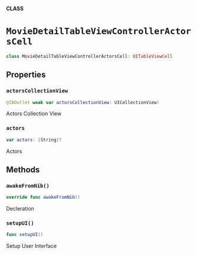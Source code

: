 **CLASS**

# `MovieDetailTableViewControllerActorsCell`

```swift
class MovieDetailTableViewControllerActorsCell: UITableViewCell
```

## Properties
### `actorsCollectionView`

```swift
@IBOutlet weak var actorsCollectionView: UICollectionView!
```

Actors Collection View

### `actors`

```swift
var actors: [String]?
```

Actors

## Methods
### `awakeFromNib()`

```swift
override func awakeFromNib()
```

Decleration

### `setupUI()`

```swift
func setupUI()
```

Setup User Interface
